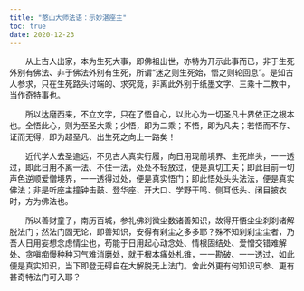 ```yaml
---
title: "憨山大师法语：示妙湛座主"
toc: true
date: 2020-12-23
---
```



　　从上古人出家，本为生死大事，即佛祖出世，亦特为开示此事而已，非于生死外别有佛法、非于佛法外别有生死，所谓“迷之则生死始，悟之则轮回息”。是知古人参求，只在生死路头讨端的、求究竟，非离此外别于纸墨文字、三乘十二教中，当作奇特事也。

　　所以达磨西来，不立文字，只在了悟自心，以此心为一切圣凡十界依正之根本也。全悟此心，则为至圣大乘；少悟，即为二乘；不悟，即为凡夫；若悟而不存、证而无得，即为超圣凡、出生死之向上一路矣！

　　近代学人去圣逾远，不见古人真实行履，向日用现前境界、生死岸头，一一透过，即此日用不离一法、不住一法，处处不轻放过，便是真切工夫；即此目前一切声色逆顺爱憎境界，一一透得过处，便是真实悟门；即此悟处头头法法，便是真实佛法；非是听座主撞钟击鼓、登华座、开大口、学野干鸣、侧耳低头、闭目披衣时，方为佛法也。

　　所以善财童子，南历百城，参礼佛刹微尘数诸善知识，故得开悟尘尘刹刹诸解脱法门；然法门固无论，即善知识，安得有刹尘之多多耶？殊不知刹刹尘尘者，乃吾人日用妄想念虑情尘也，苟能于日用起心动念处、情根固结处、爱憎交错难解处、贪嗔痴慢种种习气难消磨处，就于根本痛处札锥，一一勘破、一一透过，如此便是真实知识，当下即登无碍自在大解脱无上法门。舍此外更有何知识可参、更有甚奇特法门可入耶？